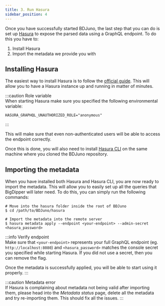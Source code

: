 ```yaml
---
title: 3. Run Hasura
sidebar_position: 4
---
```


Once you have successfully started BDJuno, the last step that you can do is set up [Hasura](https://hasura.io/) to expose the parsed data using a GraphQL endpoint. To do this you have to:

1. Install Hasura
2. Import the metadata we provide you with

## Installing Hasura
The easiest way to install Hasura is to follow the [official guide](https://hasura.io/docs/latest/graphql/core/getting-started/docker-simple.html). This will allow you to have a Hasura instance up and running in matter of minutes.

:::caution Role variable    
When starting Hasura make sure you specified the following environmental variable:
```
HASURA_GRAPHQL_UNAUTHORIZED_ROLE="anonymous"
```
:::

This will make sure that even non-authenticated users will be able to access the endpoint correctly.

Once this is done, you will also need to install [Hasura CLI](https://hasura.io/docs/latest/graphql/core/hasura-cli/install-hasura-cli.html#install-hasura-cli) on the same machine where you cloned the BDJuno repository.

## Importing the metadata
When you have installed both Hasura and Hasura CLI, you are now ready to import the metadata. This will allow you to easily set up all the queries that BigDipper will later need. To do this, you can simply run the following commands:

```shell
# Move into the hasura folder inside the root of BDJuno
$ cd /path/to/BDJuno/hasura

# Import the metadata into the remote server
$ hasura metadata apply --endpoint <your-endpoint> --admin-secret <hasura_password>
```

:::info Verify endpoint  
Make sure that `<your-endpoint>` represents your full GraphQL endpoint (eg. `http://localhost:8080`) and `<hasura_password>` matches the console secret you specified while starting Hasura. If you did not use a secret, then you can remove the flag.

Once the metadata is successfully applied, you will be able to start using it properly.
:::

:::caution Metadata error    
If Hasura is complaining about metadata not being valid after importing them, please head into the _Metadata status_ page, delete all the metadata and try re-importing them. This should fix all the issues.
:::
